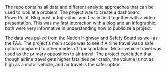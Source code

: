 The repo contains all data and different analytic approaches that can be used to look at a problem. The project was to create a dashboard, PowerPoint, Blog post, 
infographic, and finally tie it together with a video presentation. This was my first interaction with a blog and an infographic; both were very informative in understanding how to publicize a project.

The data was pulled from the Nation Highway and Safety Board as well as the FAA. The project's main scope was to see if Airline travel was a safe option compared to other modes of transportation. Motor vehicle travel was used as the primary opposition to air travel. The project concluded that though airline travel gets 
higher fatalities per crash, the volume is not as high as a motor vehicle, and air travel is the safer option. 





